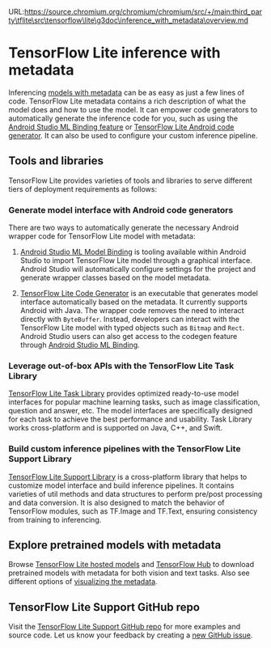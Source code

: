 URL:https://source.chromium.org/chromium/chromium/src/+/main:third_party\tflite\src\tensorflow\lite\g3doc\inference_with_metadata\overview.md
# TensorFlow Lite inference with metadata

Inferencing [models with metadata](../models/convert/metadata.md) can be as easy as
just a few lines of code. TensorFlow Lite metadata contains a rich description
of what the model does and how to use the model. It can empower code generators
to automatically generate the inference code for you, such as using the
[Android Studio ML Binding feature](codegen.md#mlbinding) or
[TensorFlow Lite Android code generator](codegen.md#codegen). It can also be
used to configure your custom inference pipeline.

## Tools and libraries

TensorFlow Lite provides varieties of tools and libraries to serve different
tiers of deployment requirements as follows:

### Generate model interface with Android code generators

There are two ways to automatically generate the necessary Android wrapper code
for TensorFlow Lite model with metadata:

1.  [Android Studio ML Model Binding](codegen.md#mlbinding) is tooling available
    within Android Studio to import TensorFlow Lite model through a graphical
    interface. Android Studio will automatically configure settings for the
    project and generate wrapper classes based on the model metadata.

2.  [TensorFlow Lite Code Generator](codegen.md#codegen) is an executable that
    generates model interface automatically based on the metadata. It currently
    supports Android with Java. The wrapper code removes the need to interact
    directly with `ByteBuffer`. Instead, developers can interact with the
    TensorFlow Lite model with typed objects such as `Bitmap` and `Rect`.
    Android Studio users can also get access to the codegen feature through
    [Android Studio ML Binding](codegen.md#mlbinding).

### Leverage out-of-box APIs with the TensorFlow Lite Task Library

[TensorFlow Lite Task Library](task_library/overview.md) provides optimized
ready-to-use model interfaces for popular machine learning tasks, such as image
classification, question and answer, etc. The model interfaces are specifically
designed for each task to achieve the best performance and usability. Task
Library works cross-platform and is supported on Java, C++, and Swift.

### Build custom inference pipelines with the TensorFlow Lite Support Library

[TensorFlow Lite Support Library](lite_support.md) is a cross-platform library
that helps to customize model interface and build inference pipelines. It
contains varieties of util methods and data structures to perform pre/post
processing and data conversion. It is also designed to match the behavior of
TensorFlow modules, such as TF.Image and TF.Text, ensuring consistency from
training to inferencing.

## Explore pretrained models with metadata

Browse
[TensorFlow Lite hosted models](https://www.tensorflow.org/lite/guide/hosted_models)
and [TensorFlow Hub](https://tfhub.dev/s?deployment-format=lite) to download
pretrained models with metadata for both vision and text tasks. Also see
different options of
[visualizing the metadata](../models/convert/metadata.md#visualize-the-metadata).

## TensorFlow Lite Support GitHub repo

Visit the
[TensorFlow Lite Support GitHub repo](https://github.com/tensorflow/tflite-support)
for more examples and source code. Let us know your feedback by creating a
[new GitHub issue](https://github.com/tensorflow/tflite-support/issues/new).

